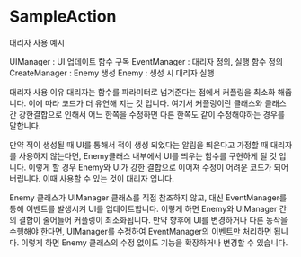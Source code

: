 # SampleAction
대리자 사용 예시

UIManager : UI 업데이트 함수 구독
EventManager : 대리자 정의, 실행 함수 정의 
CreateManager : Enemy 생성
Enemy : 생성 시 대리자 실행

대리자 사용 이유
대리자는 함수를 파라미터로 넘겨준다는 점에서 커플링을 최소화 해줍니다. 이에 따라 코드가 더 유연해 지는 것 입니다. 여기서 커플링이란 클래스와 클래스간 강한결합으로 인해서 어느 한쪽을 수정하면 다른 한쪽도 같이 수정해야하는 경우를 말합니다. 

만약 적이 생성될 때 UI를 통해서 적이 생성 되었다는 알림을 띄운다고 가정할 때 대리자를 사용하지 않는다면, Enemy클래스 내부에서 UI를 띄우는 함수를 구현하게 될 것 입니다. 
이렇게 할 경우 Enemy와 UI가 강한 결합으로 이어져 수정이 어려운 코드가 되어 버립니다. 이때 사용할 수 있는 것이 대리자 입니다.

Enemy 클래스가 UIManager 클래스를 직접 참조하지 않고, 대신 EventManager를 통해 이벤트를 발생시켜 UI를 업데이트합니다. 
이렇게 하면 Enemy와 UIManager 간의 결합이 줄어들어 커플링이 최소화됩니다. 만약 향후에 UI를 변경하거나 다른 동작을 수행해야 한다면, UIManager를 수정하여 EventManager의 이벤트만 처리하면 됩니다. 
이렇게 하면 Enemy 클래스의 수정 없이도 기능을 확장하거나 변경할 수 있습니다.
